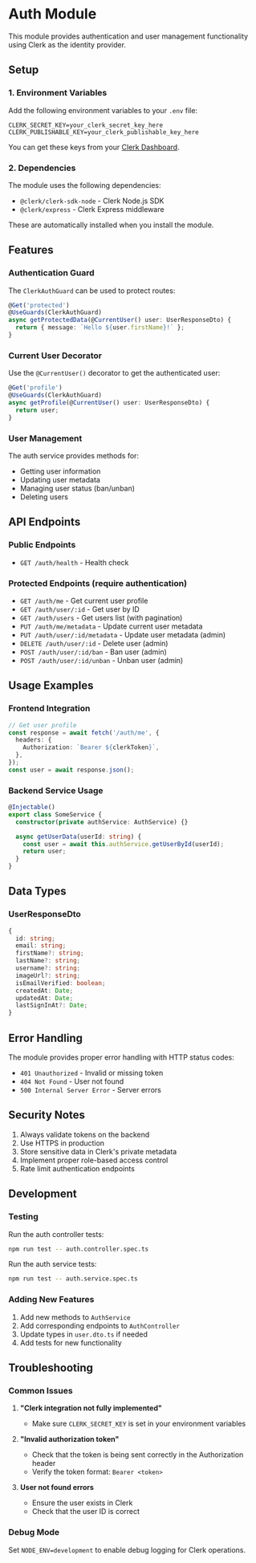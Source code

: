 # Auth Module

This module provides authentication and user management functionality using Clerk as the identity provider.

## Setup

### 1. Environment Variables

Add the following environment variables to your `.env` file:

```env
CLERK_SECRET_KEY=your_clerk_secret_key_here
CLERK_PUBLISHABLE_KEY=your_clerk_publishable_key_here
```

You can get these keys from your [Clerk Dashboard](https://dashboard.clerk.com/).

### 2. Dependencies

The module uses the following dependencies:

- `@clerk/clerk-sdk-node` - Clerk Node.js SDK
- `@clerk/express` - Clerk Express middleware

These are automatically installed when you install the module.

## Features

### Authentication Guard

The `ClerkAuthGuard` can be used to protect routes:

```typescript
@Get('protected')
@UseGuards(ClerkAuthGuard)
async getProtectedData(@CurrentUser() user: UserResponseDto) {
  return { message: `Hello ${user.firstName}!` };
}
```

### Current User Decorator

Use the `@CurrentUser()` decorator to get the authenticated user:

```typescript
@Get('profile')
@UseGuards(ClerkAuthGuard)
async getProfile(@CurrentUser() user: UserResponseDto) {
  return user;
}
```

### User Management

The auth service provides methods for:

- Getting user information
- Updating user metadata
- Managing user status (ban/unban)
- Deleting users

## API Endpoints

### Public Endpoints

- `GET /auth/health` - Health check

### Protected Endpoints (require authentication)

- `GET /auth/me` - Get current user profile
- `GET /auth/user/:id` - Get user by ID
- `GET /auth/users` - Get users list (with pagination)
- `PUT /auth/me/metadata` - Update current user metadata
- `PUT /auth/user/:id/metadata` - Update user metadata (admin)
- `DELETE /auth/user/:id` - Delete user (admin)
- `POST /auth/user/:id/ban` - Ban user (admin)
- `POST /auth/user/:id/unban` - Unban user (admin)

## Usage Examples

### Frontend Integration

```typescript
// Get user profile
const response = await fetch('/auth/me', {
  headers: {
    Authorization: `Bearer ${clerkToken}`,
  },
});
const user = await response.json();
```

### Backend Service Usage

```typescript
@Injectable()
export class SomeService {
  constructor(private authService: AuthService) {}

  async getUserData(userId: string) {
    const user = await this.authService.getUserById(userId);
    return user;
  }
}
```

## Data Types

### UserResponseDto

```typescript
{
  id: string;
  email: string;
  firstName?: string;
  lastName?: string;
  username?: string;
  imageUrl?: string;
  isEmailVerified: boolean;
  createdAt: Date;
  updatedAt: Date;
  lastSignInAt?: Date;
}
```

## Error Handling

The module provides proper error handling with HTTP status codes:

- `401 Unauthorized` - Invalid or missing token
- `404 Not Found` - User not found
- `500 Internal Server Error` - Server errors

## Security Notes

1. Always validate tokens on the backend
2. Use HTTPS in production
3. Store sensitive data in Clerk's private metadata
4. Implement proper role-based access control
5. Rate limit authentication endpoints

## Development

### Testing

Run the auth controller tests:

```bash
npm run test -- auth.controller.spec.ts
```

Run the auth service tests:

```bash
npm run test -- auth.service.spec.ts
```

### Adding New Features

1. Add new methods to `AuthService`
2. Add corresponding endpoints to `AuthController`
3. Update types in `user.dto.ts` if needed
4. Add tests for new functionality

## Troubleshooting

### Common Issues

1. **"Clerk integration not fully implemented"**
   - Make sure `CLERK_SECRET_KEY` is set in your environment variables

2. **"Invalid authorization token"**
   - Check that the token is being sent correctly in the Authorization header
   - Verify the token format: `Bearer <token>`

3. **User not found errors**
   - Ensure the user exists in Clerk
   - Check that the user ID is correct

### Debug Mode

Set `NODE_ENV=development` to enable debug logging for Clerk operations.
